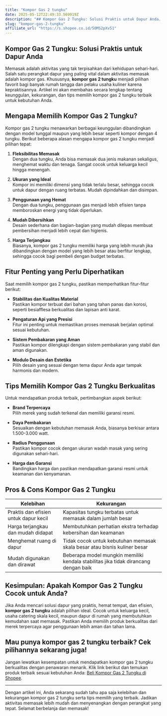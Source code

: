 ```yaml
---
title: "Kompor Gas 2 tungku"
date: 2025-05-12T22:49:33.569919Z
description: "## Kompor Gas 2 Tungku: Solusi Praktis untuk Dapur Anda..."
slug: "kompor-gas-2-tungku"
affiliate_url: "https://s.shopee.co.id/50MS2pXv51"
---
```

## Kompor Gas 2 Tungku: Solusi Praktis untuk Dapur Anda

Memasak adalah aktivitas yang tak terpisahkan dari kehidupan sehari-hari. Salah satu perangkat dapur yang paling vital dalam aktivitas memasak adalah kompor gas. Khususnya, **kompor gas 2 tungku** menjadi pilihan favorit bagi banyak rumah tangga dan pelaku usaha kuliner karena kepraktisannya. Artikel ini akan membahas secara lengkap tentang keunggulan, kekurangan, dan tips memilih kompor gas 2 tungku terbaik untuk kebutuhan Anda.

## Mengapa Memilih Kompor Gas 2 Tungku?

Kompor gas 2 tungku menawarkan berbagai keunggulan dibandingkan dengan model tunggal maupun yang lebih besar seperti kompor dengan 4 tungku. Berikut beberapa alasan mengapa kompor gas 2 tungku menjadi pilihan tepat:

1. **Fleksibilitas Memasak**  
Dengan dua tungku, Anda bisa memasak dua jenis makanan sekaligus, menghemat waktu dan tenaga. Sangat cocok untuk keluarga kecil hingga menengah.

2. **Ukuran yang Ideal**  
Kompor ini memiliki dimensi yang tidak terlalu besar, sehingga cocok untuk dapur dengan ruang terbatas. Mudah dipindahkan dan disimpan.

3. **Penggunaan yang Hemat**  
Dengan dua tungku, penggunaan gas menjadi lebih efisien tanpa memboroskan energi yang tidak diperlukan.

4. **Mudah Dibersihkan**  
Desain sederhana dan bagian-bagian yang mudah dilepas membuat pembersihan menjadi lebih cepat dan higienis.

5. **Harga Terjangkau**  
Biasanya, kompor gas 2 tungku memiliki harga yang lebih murah jika dibandingkan dengan model yang lebih besar atau berfitur lengkap, sehingga cocok bagi pembeli dengan budget terbatas.

## Fitur Penting yang Perlu Diperhatikan

Saat memilih kompor gas 2 tungku, pastikan memperhatikan fitur-fitur berikut:

- **Stabilitas dan Kualitas Material**  
Pastikan kompor terbuat dari bahan yang tahan panas dan korosi, seperti besiafflesa berkualitas dan lapisan anti karat.

- **Pengaturan Api yang Presisi**  
Fitur ini penting untuk memastikan proses memasak berjalan optimal sesuai kebutuhan.

- **Sistem Pembakaran yang Aman**  
Pastikan kompor dilengkapi dengan sistem pembakaran yang stabil dan aman digunakan.

- **Modulo Desain dan Estetika**  
Pilih desain yang sesuai dengan tema dapur Anda agar tampak harmonis dan modern.

## Tips Memilih Kompor Gas 2 Tungku Berkualitas

Untuk mendapatkan produk terbaik, pertimbangkan aspek berikut:

- **Brand Terpercaya**  
Pilih merek yang sudah terkenal dan memiliki garansi resmi.

- **Daya Pembakaran**  
Sesuaikan dengan kebutuhan memasak Anda, biasanya berkisar antara 1.500-3.000 watt.

- **Radius Penggunaan**  
Pastikan kompor cocok dengan ukuran wadah masak yang sering digunakan sehari-hari.

- **Harga dan Garansi**  
Bandingkan harga dan pastikan mendapatkan garansi resmi untuk keamanan dan kenyamanan.

## Pros & Cons Kompor Gas 2 Tungku

| Kelebihan | Kekurangan |
| --- | --- |
| Praktis dan efisien untuk dapur kecil | Kapasitas tungku terbatas untuk memasak dalam jumlah besar |
| Harga terjangkau dan mudah didapat | Membutuhkan perhatian ekstra terhadap kebersihan dan keamanan |
| Menghemat ruang di dapur | Tidak cocok untuk kebutuhan memasak skala besar atau bisnis kuliner besar |
| Mudah digunakan dan dirawat | Beberapa model mungkin memiliki kendala stabilitas jika tidak dirancang dengan baik |

## Kesimpulan: Apakah Kompor Gas 2 Tungku Cocok untuk Anda?

Jika Anda mencari solusi dapur yang praktis, hemat tempat, dan efisien, **kompor gas 2 tungku** adalah pilihan ideal. Cocok untuk keluarga kecil, usaha catering skala kecil, maupun dapur di rumah yang membutuhkan kemudahan saat memasak. Pastikan Anda memilih produk berkualitas dari merek terpercaya agar penggunaan lebih aman dan tahan lama.

## Mau punya kompor gas 2 tungku terbaik? Cek pilihannya sekarang juga!

Jangan lewatkan kesempatan untuk mendapatkan kompor gas 2 tungku berkualitas dengan penawaran menarik. Klik link berikut dan temukan produk terbaik sesuai kebutuhan Anda: [Beli Kompor Gas 2 Tungku di Shopee](https://s.shopee.co.id/50MS2pXv51).

---

Dengan artikel ini, Anda sekarang sudah tahu apa saja kelebihan dan kekurangan kompor gas 2 tungku serta tips memilih yang terbaik. Jadikan aktivitas memasak lebih mudah dan menyenangkan dengan perangkat yang tepat. Selamat berbelanja dan memasak!